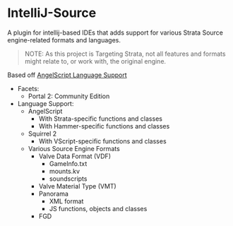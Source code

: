 # IntelliJ-Source
A plugin for intellij-based IDEs that adds support for various Strata Source engine-related formats and languages.

>NOTE: As this project is Targeting Strata, not all features and formats might relate to, or work with, the original engine.

Based off [AngelScript Language Support](https://github.com/hmatt1/angelscript-intellij)

- Facets:
    - Portal 2: Community Edition
- Language Support:
    - AngelScript
        - With Strata-specific functions and classes
        - With Hammer-specific functions and classes
    - Squirrel 2
        - With VScript-specific functions and classes
    - Various Source Engine Formats
        - Valve Data Format (VDF)
          - GameInfo.txt
          - mounts.kv
          - soundscripts
        - Valve Material Type (VMT)
        - Panorama
          - XML format
          - JS functions, objects and classes
        - FGD
